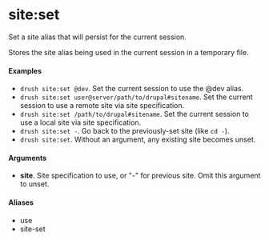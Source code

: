 # site:set

Set a site alias that will persist for the current session.

Stores the site alias being used in the current session in a temporary
file.

#### Examples

- <code>drush site:set @dev</code>. Set the current session to use the @dev alias.
- <code>drush site:set user@server/path/to/drupal#sitename</code>. Set the current session to use a remote site via site specification.
- <code>drush site:set /path/to/drupal#sitename</code>. Set the current session to use a local site via site specification.
- <code>drush site:set -</code>. Go back to the previously-set site (like `cd -`).
- <code>drush site:set</code>. Without an argument, any existing site becomes unset.

#### Arguments

- **site**. Site specification to use, or "-" for previous site. Omit this argument to unset.

#### Aliases

- use
- site-set

